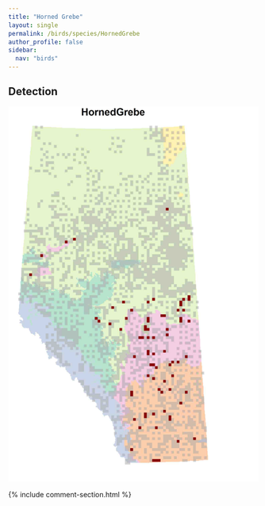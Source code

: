 ```yaml
---
title: "Horned Grebe"
layout: single
permalink: /birds/species/HornedGrebe
author_profile: false
sidebar:
  nav: "birds"
---
```


<h2>Detection</h2>

![](/assets/images/birds/HornedGrebe/det.jpg)

{% include comment-section.html %}
